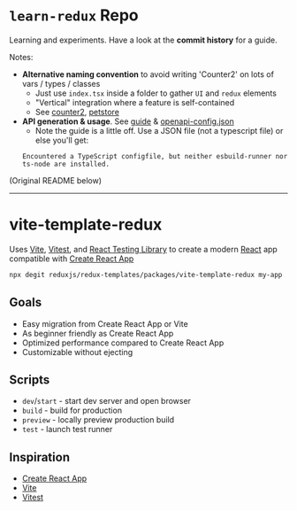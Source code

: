 `learn-redux` Repo
================
Learning and experiments. Have a look at the **commit history** for a guide.

Notes:
- **Alternative naming convention** to avoid writing 'Counter2' on lots of vars / types / classes
  - Just use `index.tsx` inside a folder to gather `UI` and `redux` elements
  - "Vertical" integration where a feature is self-contained
  - See [counter2](./src/features/counter2/index.tsx), [petstore](./src/features/petstore/index.tsx)
- **API generation & usage**. See [guide](https://redux-toolkit.js.org/rtk-query/usage/code-generation) & [openapi-config.json](./openapi-config.json)
  - Note the guide is a little off. Use a JSON file (not a typescript file) or else you'll get:
  ```
  Encountered a TypeScript configfile, but neither esbuild-runner nor ts-node are installed.
  ```


(Original README below)

---

# vite-template-redux

Uses [Vite](https://vitejs.dev/), [Vitest](https://vitest.dev/), and [React Testing Library](https://github.com/testing-library/react-testing-library) to create a modern [React](https://react.dev/) app compatible with [Create React App](https://create-react-app.dev/)

```sh
npx degit reduxjs/redux-templates/packages/vite-template-redux my-app
```

## Goals

- Easy migration from Create React App or Vite
- As beginner friendly as Create React App
- Optimized performance compared to Create React App
- Customizable without ejecting

## Scripts

- `dev`/`start` - start dev server and open browser
- `build` - build for production
- `preview` - locally preview production build
- `test` - launch test runner

## Inspiration

- [Create React App](https://github.com/facebook/create-react-app/tree/main/packages/cra-template)
- [Vite](https://github.com/vitejs/vite/tree/main/packages/create-vite/template-react)
- [Vitest](https://github.com/vitest-dev/vitest/tree/main/examples/react-testing-lib)
